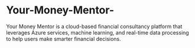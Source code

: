 # Your-Money-Mentor-
Your Money Mentor is a cloud-based financial consultancy platform that leverages Azure services, machine learning, and real-time data processing to help users make smarter financial decisions.
